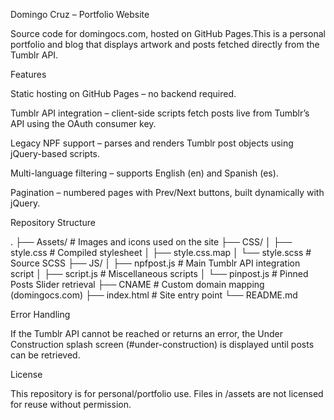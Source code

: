 Domingo Cruz – Portfolio Website

Source code for domingocs.com, hosted on GitHub Pages.This is a personal portfolio and blog that displays artwork and posts fetched directly from the Tumblr API.

Features

Static hosting on GitHub Pages – no backend required.

Tumblr API integration – client-side scripts fetch posts live from Tumblr’s API using the OAuth consumer key.

Legacy NPF support – parses and renders Tumblr post objects using jQuery-based scripts.

Multi-language filtering – supports English (en) and Spanish (es).

Pagination – numbered pages with Prev/Next buttons, built dynamically with jQuery.

Repository Structure

.
├── Assets/                  # Images and icons used on the site
├── CSS/
│   ├── style.css            # Compiled stylesheet
│   ├── style.css.map
│   └── style.scss           # Source SCSS
├── JS/
│   ├── npfpost.js           # Main Tumblr API integration script
│   ├── script.js            # Miscellaneous scripts
│   └── pinpost.js           # Pinned Posts Slider retrieval
├── CNAME                    # Custom domain mapping (domingocs.com)
├── index.html               # Site entry point
└── README.md

Error Handling

If the Tumblr API cannot be reached or returns an error, the Under Construction splash screen (#under-construction) is displayed until posts can be retrieved.

License

This repository is for personal/portfolio use. Files in /assets are not licensed for reuse without permission.

